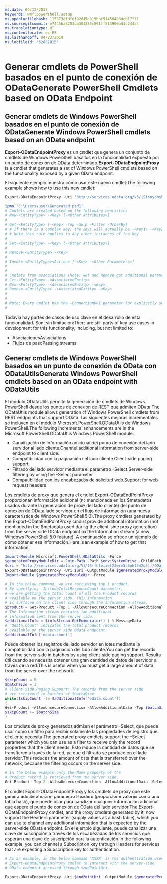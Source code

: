 ```yaml
---
ms.date: 06/12/2017
keywords: wmf,powershell,setup
ms.openlocfilehash: 1153738fdf6f926d5d819bbf91450408dcb17f71
ms.sourcegitcommit: e7445ba8203da304286c591ff513900ad1c244a4
ms.translationtype: HT
ms.contentlocale: es-ES
ms.lasthandoff: 04/23/2019
ms.locfileid: "62057815"
---
```

# <a name="generate-powershell-cmdlets-based-on-odata-endpoint"></a><span data-ttu-id="8d4f7-102">Generar cmdlets de PowerShell basados en el punto de conexión de OData</span><span class="sxs-lookup"><span data-stu-id="8d4f7-102">Generate PowerShell Cmdlets based on OData Endpoint</span></span>

## <a name="generate-windows-powershell-cmdlets-based-on-an-odata-endpoint"></a><span data-ttu-id="8d4f7-103">Generar cmdlets de Windows PowerShell basados en el punto de conexión de OData</span><span class="sxs-lookup"><span data-stu-id="8d4f7-103">Generate Windows PowerShell cmdlets based on an OData endpoint</span></span>

<span data-ttu-id="8d4f7-104">**Export-ODataEndpointProxy** es un cmdlet que genera un conjunto de cmdlets de Windows PowerShell basados en la funcionalidad expuesta por un punto de conexión de OData determinado.</span><span class="sxs-lookup"><span data-stu-id="8d4f7-104">**Export-ODataEndpointProxy** is a cmdlet that generates a set of Windows PowerShell cmdlets based on the functionality exposed by a given OData endpoint.</span></span>

<span data-ttu-id="8d4f7-105">El siguiente ejemplo muestra cómo usar este nuevo cmdlet:</span><span class="sxs-lookup"><span data-stu-id="8d4f7-105">The following example shows how to use this new cmdlet:</span></span>

```powershell
Export-ODataEndpointProxy -Uri 'http://services.odata.org/v3/(S(snyobsk1hhutkb2yulwldgf1))/odata/odata.svc' -OutputModule C:\Users\user\Generated.psd1

ipmo 'C:\Users\user\Generated.psd1'
# Cmdlets are created based on the following heuristics
# New-<EntityType> -<Key> [-<Other Attributes>]
#
# Get-<EntityType> [-<Key> -Top –Skip –Filter -OrderBy]
# # If there is a complex key, the keys will actually be -<Key1> -<Key2>…
# # Note this rule applies to any other instances of the key
#
# Set-<EntityType> -<Key> [-<Other Attributes>]
#
# Remove-<EntityType> -<Key>
#
# Invoke-<EntityType><Action> [-<Key> -<Other Parameters>]
#
#
# Cmdlets from associations (Note: Get and Remove get additional parameter sets)
# Get-<EntityType> -<AssociatedEntity>
# New-<EntityType> -<AssociatedEntity> -<Key>
# Remove-<EntityType> -<AssociatedEntity> -<Key>
#
#
# Note: Every cmdlet has the –ConnectionURI parameter for explicitly setting the URI of the endpoint. This normally uses the same address that you gave the Export-ODataEndpointProxy cmdlet, but can be overridden in this fashion for the sake of similar endpoints.
#
```

<span data-ttu-id="8d4f7-106">Todavía hay partes de casos de uso clave en el desarrollo de esta funcionalidad. Son, sin limitación:</span><span class="sxs-lookup"><span data-stu-id="8d4f7-106">There are still parts of key use cases in development for this functionality, including, but not limited to:</span></span>
-   <span data-ttu-id="8d4f7-107">Asociaciones</span><span class="sxs-lookup"><span data-stu-id="8d4f7-107">Associations</span></span>
-   <span data-ttu-id="8d4f7-108">Flujos de paso</span><span class="sxs-lookup"><span data-stu-id="8d4f7-108">Passing streams</span></span>

## <a name="generate-windows-powershell-cmdlets-based-on-an-odata-endpoint-with-odatautils"></a><span data-ttu-id="8d4f7-109">Generar cmdlets de Windows PowerShell basados en un punto de conexión de OData con ODataUtils</span><span class="sxs-lookup"><span data-stu-id="8d4f7-109">Generate Windows PowerShell cmdlets based on an OData endpoint with ODataUtils</span></span>

<span data-ttu-id="8d4f7-110">El módulo ODataUtils permite la generación de cmdlets de Windows PowerShell desde los puntos de conexión de REST que admiten OData.</span><span class="sxs-lookup"><span data-stu-id="8d4f7-110">The ODataUtils module allows generation of Windows PowerShell cmdlets from REST endpoints that support OData.</span></span> <span data-ttu-id="8d4f7-111">Las siguientes mejoras incrementales se incluyen en el módulo Microsoft.PowerShell.ODataUtils de Windows PowerShell.</span><span class="sxs-lookup"><span data-stu-id="8d4f7-111">The following incremental enhancements are in the Microsoft.PowerShell.ODataUtils Windows PowerShell module.</span></span>
-   <span data-ttu-id="8d4f7-112">Canalización de información adicional del punto de conexión del lado servidor al lado cliente.</span><span class="sxs-lookup"><span data-stu-id="8d4f7-112">Channel additional information from server-side endpoint to client side.</span></span>
-   <span data-ttu-id="8d4f7-113">Compatibilidad con la paginación del lado cliente.</span><span class="sxs-lookup"><span data-stu-id="8d4f7-113">Client-side paging support</span></span>
-   <span data-ttu-id="8d4f7-114">Filtrado del lado servidor mediante el parámetro -Select.</span><span class="sxs-lookup"><span data-stu-id="8d4f7-114">Server-side filtering by using the -Select parameter</span></span>
-   <span data-ttu-id="8d4f7-115">Compatibilidad con los encabezados de solicitud web.</span><span class="sxs-lookup"><span data-stu-id="8d4f7-115">Support for web request headers</span></span>

<span data-ttu-id="8d4f7-116">Los cmdlets de proxy que genera el cmdlet Export-ODataEndPointProxy proporcionan información adicional (no mencionada en los $metadatos usados durante la generación de proxy del lado cliente) del punto de conexión de OData lado servidor en el flujo de información (una nueva característica de Windows PowerShell 5.0).</span><span class="sxs-lookup"><span data-stu-id="8d4f7-116">The proxy cmdlets generated by the Export-ODataEndPointProxy cmdlet provide additional information (not mentioned in the $metadata used during the client-side proxy generation) from the server side OData endpoint on the Information stream (a new Windows PowerShell 5.0 feature).</span></span> <span data-ttu-id="8d4f7-117">A continuación se ofrece un ejemplo de cómo obtener esa información.</span><span class="sxs-lookup"><span data-stu-id="8d4f7-117">Here is an example of how to get that information.</span></span>

```powershell
Import-Module Microsoft.PowerShell.ODataUtils -Force
$generatedProxyModuleDir = Join-Path -Path $env:SystemDrive -ChildPath 'ODataDemoProxy'
$uri = "http://services.odata.org/V3/(S(fhleiief23wrm5a5nhf542q5))/OData/OData.svc/"
Export-ODataEndpointProxy -Uri $uri -OutputModule $generatedProxyModuleDir -Force -AllowUnSecureConnection -Verbose -AllowClobber
Import-Module $generatedProxyModuleDir -Force

# In the below command, we are retrieving top 1 product.
# By specifying -IncludeTotalResponseCount parameter,
# we are getting the total count of all the Product records
# available on the server side. This information
# is surfaced on the client side through the Information stream.
$product = Get-Product -Top 1 -AllowUnsecureConnection -AllowAdditionalData -IncludeTotalResponseCount -InformationVariable infoStream
# The Information stream contains the additional
# information sent from the server side.
$additionalInfo = $infoStream.GetEnumerator() | % MessageData
# 'Odata.Count' indicates the total product records
# available on the server side Odata endpoint.
$additionalInfo['odata.count']
```

<span data-ttu-id="8d4f7-118">Puede obtener los registros del lado servidor en lotes mediante la compatibilidad con la paginación del lado cliente.</span><span class="sxs-lookup"><span data-stu-id="8d4f7-118">You can get the records from the server side in batches by using client-side paging support.</span></span> <span data-ttu-id="8d4f7-119">Resulta útil cuando se necesita obtener una gran cantidad de datos del servidor a través de la red.</span><span class="sxs-lookup"><span data-stu-id="8d4f7-119">This is useful when you must get a large amount of data from the server over the network.</span></span>

```powershell
$skipCount = 0
$batchSize = 3
# Client-Side Paging Support: The records from the server side
# are retrieved in batches of $batchSize
while($skipCount -le $additionalInfo['odata.count'])
{
Get-Product -AllowUnsecureConnection -AllowAdditionalData -Top $batchSize -Skip $skipCount
$skipCount += $batchSize
}
```

<span data-ttu-id="8d4f7-120">Los cmdlets de proxy generados admiten el parámetro –Select, que puede usar como un filtro para recibir solamente las propiedades de registro que el cliente necesita.</span><span class="sxs-lookup"><span data-stu-id="8d4f7-120">The generated proxy cmdlets support the –Select parameter which you can use as a filter to receive only the record properties that the client needs.</span></span> <span data-ttu-id="8d4f7-121">Esto reduce la cantidad de datos que se transfieren a través de la red, ya que el filtrado se produce en el lado servidor.</span><span class="sxs-lookup"><span data-stu-id="8d4f7-121">This reduces the amount of data that is transferred over the network, because the filtering occurs on the server side.</span></span>

```powershell
# In the below example only the Name property of the
# Product record is retrieved from the server side.
Get-Product -Top 2 -AllowUnsecureConnection -AllowAdditionalData -Select Name
```

<span data-ttu-id="8d4f7-122">El cmdlet Export-ODataEndpointProxy y los cmdlets de proxy que este genera admite ahora el parámetro Headers (proporcione valores como una tabla hash), que puede usar para canalizar cualquier información adicional que espere el punto de conexión de OData del lado servidor.</span><span class="sxs-lookup"><span data-stu-id="8d4f7-122">The Export-ODataEndpointProxy cmdlet, and the proxy cmdlets generated by it, now support the Headers parameter (supply values as a hash table), which you can use to channel any additional information that is expected by the server-side OData endpoint.</span></span> <span data-ttu-id="8d4f7-123">En el ejemplo siguiente, puede canalizar una clave de suscripción a través de los encabezados de los servicios que esperan una clave de suscripción para la autenticación.</span><span class="sxs-lookup"><span data-stu-id="8d4f7-123">In the following example, you can channel a Subscription key through Headers for services that are expecting a Subscription key for authentication.</span></span>

```powershell
# As an example, in the below command 'XXXX' is the authentication used by the
# Export-ODataEndpointProxy cmdlet to interact with the server-side
# OData endpoint accessed through $endPointUri.

Export-ODataEndpointProxy -Uri $endPointUri -OutputModule $generatedProxyModuleDir -Force -AllowUnSecureConnection -Verbose -Headers @{'subscription-key'='XXXX'}
```
